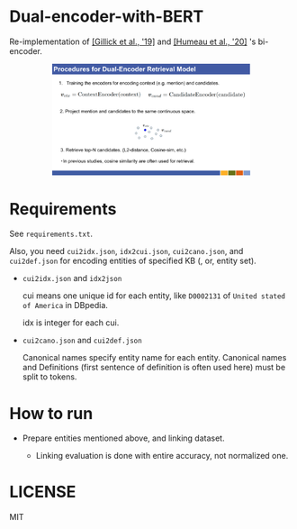 # Dual-encoder-with-BERT
Re-implementation of [[Gillick et al., '19]](https://arxiv.org/abs/2004.03555) and [[Humeau et al., '20]](https://arxiv.org/abs/1905.01969) 's bi-encoder.
<div align="center">
<img src="./img/dual_encoder.png" width=70%>
</div>


# Requirements
See `requirements.txt`.

Also, you need `cui2idx.json`, `idx2cui.json`, `cui2cano.json`, and `cui2def.json` for encoding entities of specified KB (, or, entity set).

* `cui2idx.json` and `idx2json` 

  cui means one unique id for each entity, like `D0002131` of `United stated of America` in DBpedia.
  
  idx is integer for each cui.
  
* `cui2cano.json` and `cui2def.json`

  Canonical names specify entity name for each entity. Canonical names and Definitions (first sentence of definition is often used here) must be split to tokens.

# How to run

* Prepare entities mentioned above, and linking dataset.

  * Linking evaluation is done with entire accuracy, not normalized one.

# LICENSE 
MIT
